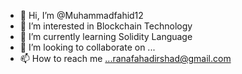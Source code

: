 - 👋 Hi, I’m @Muhammadfahid12
- 👀 I’m interested in Blockchain Technology
- 🌱 I’m currently learning Solidity Language
- 💞️ I’m looking to collaborate on ...
- 📫 How to reach me ...ranafahadirshad@gmail.com

<!---
Muhammadfahid12/Muhammadfahid12 is a ✨ special ✨ repository because its `README.md` (this file) appears on your GitHub profile.
You can click the Preview link to take a look at your changes.
--->
